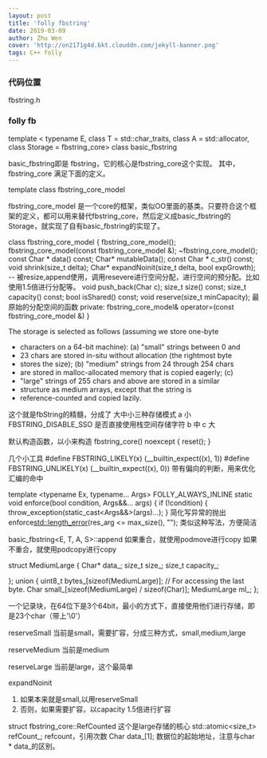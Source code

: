 ```yaml
---
layout: post
title: 'folly fbstring'
date: 2019-03-09
author: Zhu Wen
cover: 'http://on2171g4d.bkt.clouddn.com/jekyll-banner.png'
tags: C++ folly
---
```


### 代码位置
fbstring.h

### folly fb



template <
    typename E,
    class T = std::char_traits<E>,
    class A = std::allocator<E>,
    class Storage = fbstring_core<E>>
class basic_fbstring 

basic_fbstring即是 fbstring，它的核心是fbstring_core这个实现。
其中，fbstring_core 满足下面的定义。

template <class Char>
class fbstring_core_model 

fbstring_core_model 是一个core的框架，类似OO里面的基类。只要符合这个框架的定义，都可以用来替代fbstring_core，然后定义成basic_fbstring的Storage，就实现了自有basic_fbstring的实现了。

class fbstring_core_model
{
  fbstring_core_model();
  fbstring_core_model(const fbstring_core_model &);
  ~fbstring_core_model();
  const Char * data() const;
  Char* mutableData();
  const Char * c_str() const;
  void shrink(size_t delta);
  Char* expandNoinit(size_t delta, bool expGrowth);  -- 被resize,append使用，调用resevere进行空间分配，进行空间的预分配。比如使用1.5倍进行分配等。
  void push_back(Char c);
  size_t size() const;
  size_t capacity() const;
  bool isShared() const;
  void reserve(size_t minCapacity);  最原始的分配空间的函数
 private:
  fbstring_core_model& operator=(const fbstring_core_model &)
}


The storage is selected as follows (assuming we store one-byte
 * characters on a 64-bit machine): (a) "small" strings between 0 and
 * 23 chars are stored in-situ without allocation (the rightmost byte
 * stores the size); (b) "medium" strings from 24 through 254 chars
 * are stored in malloc-allocated memory that is copied eagerly; (c)
 * "large" strings of 255 chars and above are stored in a similar
 * structure as medium arrays, except that the string is
 * reference-counted and copied lazily. 


这个就是fbString的精髓，分成了  大中小三种存储模式 
a 小 FBSTRING_DISABLE_SSO 是否直接使用栈空间存储字符
b 中
c 大

  默认构造函数，以小来构造
  fbstring_core() noexcept {
    reset();
  }


几个小工具
#define FBSTRING_LIKELY(x) (__builtin_expect((x), 1))
#define FBSTRING_UNLIKELY(x) (__builtin_expect((x), 0))
带有偏向的判断，用来优化汇编的命中


  template <typename Ex, typename... Args>
  FOLLY_ALWAYS_INLINE static void enforce(bool condition, Args&&... args) {
    if (!condition) {
      throw_exception<Ex>(static_cast<Args&&>(args)...);
    }
简化写异常的抛出
enforce<std::length_error>(res_arg <= max_size(), "");
类似这种写法，方便简洁



basic_fbstring<E, T, A, S>::append
如果重合，就使用podmove进行copy
如果不重合，就使用podcopy进行copy


  struct MediumLarge {
    Char* data_;
    size_t size_;
    size_t capacity_;

  };
  union {
    uint8_t bytes_[sizeof(MediumLarge)]; // For accessing the last byte.
    Char small_[sizeof(MediumLarge) / sizeof(Char)];
    MediumLarge ml_;
  };

一个记录块，在64位下是3个64bit，最小的方式下，直接使用他们进行存储，即是23个char（带上'\0'）
  

reserveSmall
当前是small，需要扩容，分成三种方式，small,medium,large

reserveMedium
当前是medium

reserveLarge
当前是large，这个最简单

expandNoinit
1. 如果本来就是small,以用reserveSmall
2. 否则，如果需要扩容，以capacity 1.5倍进行扩容

struct fbstring_core::RefCounted 
这个是large存储的核心
    std::atomic<size_t> refCount_;   refcount，引用次数
    Char data_[1];   数据位的起始地址，注意与char * data_的区别。
